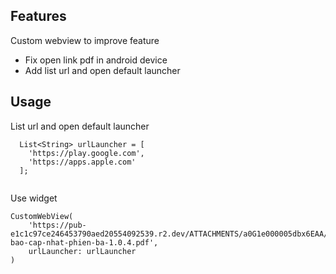 ## Features

Custom webview to improve feature
- Fix open link pdf in android device
- Add list url and open default launcher

## Usage
List url and open default launcher
```
  List<String> urlLauncher = [
    'https://play.google.com',
    'https://apps.apple.com'
  ];
  
```
Use widget
```
CustomWebView(
    'https://pub-e1c1c97ce246453790aed20554092539.r2.dev/ATTACHMENTS/a0G1e000005dbx6EAA/Tho%CC%82ng-bao-cap-nhat-phien-ba-1.0.4.pdf',
    urlLauncher: urlLauncher
)
```